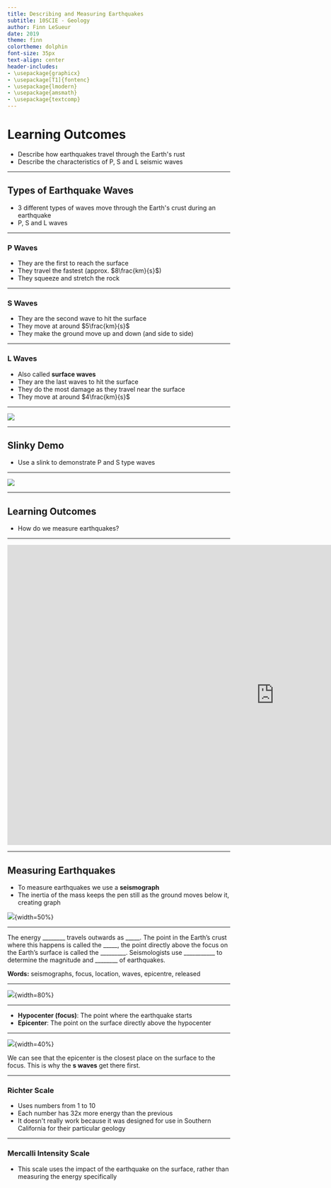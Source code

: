 ```yaml
---
title: Describing and Measuring Earthquakes
subtitle: 10SCIE - Geology
author: Finn LeSueur
date: 2019
theme: finn
colortheme: dolphin
font-size: 35px
text-align: center
header-includes:
- \usepackage{graphicx}
- \usepackage[T1]{fontenc}
- \usepackage{lmodern}
- \usepackage{amsmath}
- \usepackage{textcomp}
---
```


# Learning Outcomes

- Describe how earthquakes travel through the Earth's rust
- Describe the characteristics of P, S and L seismic waves

---

## Types of Earthquake Waves

- 3 different types of waves move through the Earth's crust during an earthquake
- P, S and L waves

---

### P Waves

- They are the first to reach the surface
- They travel the fastest (approx. $8\frac{km}{s}$)
- They squeeze and stretch the rock

---

### S Waves

- They are the second wave to hit the surface
- They move at around $5\frac{km}{s}$
- They make the ground move up and down (and side to side)

---

### L Waves

- Also called __surface waves__
- They are the last waves to hit the surface
- They do the most damage as they travel near the surface
- They move at around $4\frac{km}{s}$

---

![](assets/5-wave-types.gif)

---

## Slinky Demo

- Use a slink to demonstrate P and S type waves

---

![](assets/5-waves-summary.png)

---

## Learning Outcomes

- How do we measure earthquakes?

---

<iframe width="1206" height="678" src="https://www.youtube.com/embed/jhRuUoTnA6g" frameborder="0" allow="accelerometer; autoplay; encrypted-media; gyroscope; picture-in-picture" allowfullscreen></iframe>

---

## Measuring Earthquakes

- To measure earthquakes we use a __seismograph__
- The inertia of the mass keeps the pen still as the ground moves below it, creating graph

![](assets/5-seismograph.png){width=50%}

---

The energy ________ travels outwards as _____.  The point in the Earth’s crust where this happens is called the _____, the point directly above the focus on the Earth’s surface is called the _________.  Seismologists use ___________ to determine the magnitude and ________ of earthquakes.

__Words:__ seismographs, focus, location, waves, epicentre, released

---

![](assets/5-earthquake.png){width=80%}

---

- __Hypocenter (focus)__: The point where the earthquake starts
- __Epicenter__: The point on the surface directly above the hypocenter

---

![](assets/5-earthquake.png){width=40%}

We can see that the epicenter is the closest place on the surface to the focus. This is why the __s waves__ get there first.

---

### Richter Scale

- Uses numbers from 1 to 10
- Each number has 32x more energy than the previous
- It doesn't really work because it was designed for use in Southern California for their particular geology

---

### Mercalli Intensity Scale

- This scale uses the impact of the earthquake on the surface, rather than measuring the energy specifically
